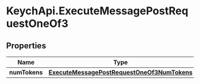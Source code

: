 # KeychApi.ExecuteMessagePostRequestOneOf3

## Properties

Name | Type | Description | Notes
------------ | ------------- | ------------- | -------------
**numTokens** | [**ExecuteMessagePostRequestOneOf3NumTokens**](ExecuteMessagePostRequestOneOf3NumTokens.md) |  | 


